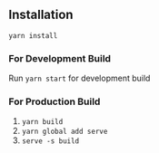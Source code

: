 ## Installation

`yarn install`



### For Development Build
Run `yarn start` for development build


### For Production Build
1. `yarn build`<br> 
2. `yarn global add serve` <br>
3. `serve -s build`

